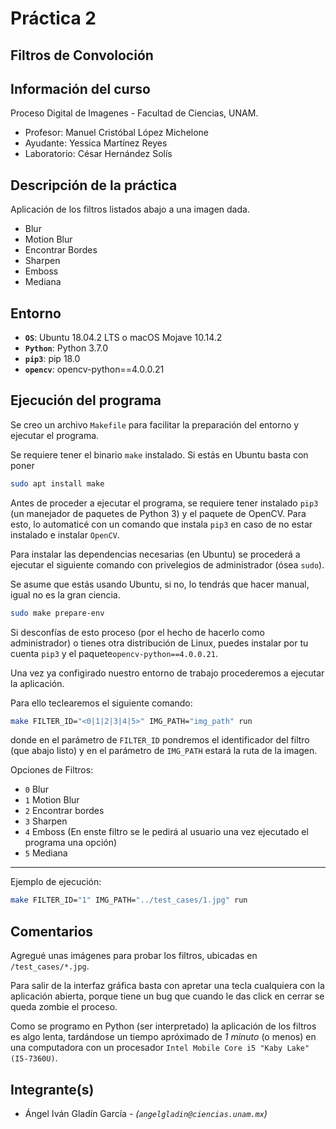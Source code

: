 # Práctica 2
## Filtros de Convoloción



## Información del curso

Proceso Digital de Imagenes - Facultad de Ciencias, UNAM.

* Profesor: Manuel Cristóbal López Michelone
* Ayudante: Yessica Martínez Reyes
* Laboratorio: César Hernández Solís

## Descripción de la práctica

Aplicación de los filtros listados abajo a una imagen dada.

* Blur
* Motion Blur
* Encontrar Bordes
* Sharpen
* Emboss
* Mediana

## Entorno

* **`OS`**: Ubuntu 18.04.2 LTS o macOS Mojave 10.14.2
* **`Python`**: Python 3.7.0
* **`pip3`**: pip 18.0
* **`opencv`**: opencv-python==4.0.0.21

## Ejecución del programa

Se creo un archivo `Makefile` para facilitar la preparación del entorno y 
ejecutar el programa.

Se requiere tener el binario `make` instalado. Si estás en Ubuntu basta con poner 
```bash
sudo apt install make

```

Antes de proceder a ejecutar el programa, se requiere tener instalado `pip3` 
(un manejador de paquetes de Python 3) y el paquete de OpenCV.
Para esto, lo automaticé con un comando que instala `pip3` en caso de no 
estar instalado e instalar `OpenCV`.


Para instalar las dependencias necesarias (en Ubuntu) se procederá a ejecutar 
el siguiente comando con privelegios de administrador (ósea `sudo`).

Se asume que estás usando Ubuntu, si no, lo tendrás que hacer manual, igual 
no es la gran ciencia.

```bash
sudo make prepare-env
```
Si desconfías de esto proceso (por el hecho de hacerlo como 
administrador) o tienes otra distribución de Linux, puedes instalar por 
tu cuenta `pip3` y el paquete`opencv-python==4.0.0.21`.

Una vez ya configirado nuestro entorno de trabajo procederemos a ejecutar 
la aplicación.

Para ello teclearemos el siguiente comando:
```bash
make FILTER_ID="<0|1|2|3|4|5>" IMG_PATH="img_path" run 
```
donde en el parámetro de `FILTER_ID` pondremos el identificador del 
filtro (que abajo listo) y en el parámetro de `IMG_PATH` estará la 
ruta de la imagen.

Opciones de Filtros:

* `0` Blur
* `1` Motion Blur
* `2` Encontrar bordes
* `3` Sharpen
* `4` Emboss (En enste filtro se le pedirá al usuario una vez ejecutado 
el programa una opción)
* `5` Mediana

---

Ejemplo de ejecución:
```bash
make FILTER_ID="1" IMG_PATH="../test_cases/1.jpg" run
```

## Comentarios
Agregué unas imágenes para probar los filtros, ubicadas en `/test_cases/*.jpg`.

Para salir de la interfaz gráfica basta con apretar una tecla cualquiera con 
la aplicación abierta, porque tiene un bug que cuando le das click en cerrar 
se queda zombie el proceso.

Como se programo en Python (ser interpretado) la aplicación de los filtros es algo 
lenta, tardándose un tiempo apróximado de *1 minuto* (o menos) en una computadora 
con un procesador `Intel Mobile Core i5 "Kaby Lake" (I5-7360U)`.


## Integrante(s)

* Ángel Iván Gladín García - *(`angelgladin@ciencias.unam.mx`)*
